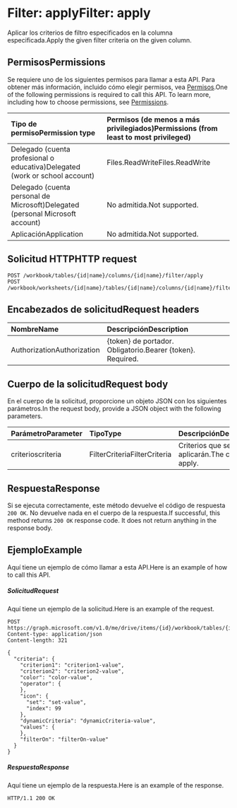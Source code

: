 # <a name="filter-apply"></a><span data-ttu-id="f127e-101">Filter: apply</span><span class="sxs-lookup"><span data-stu-id="f127e-101">Filter: apply</span></span>

<span data-ttu-id="f127e-102">Aplicar los criterios de filtro especificados en la columna especificada.</span><span class="sxs-lookup"><span data-stu-id="f127e-102">Apply the given filter criteria on the given column.</span></span>
## <a name="permissions"></a><span data-ttu-id="f127e-103">Permisos</span><span class="sxs-lookup"><span data-stu-id="f127e-103">Permissions</span></span>
<span data-ttu-id="f127e-p101">Se requiere uno de los siguientes permisos para llamar a esta API. Para obtener más información, incluido cómo elegir permisos, vea [Permisos](../../../concepts/permissions_reference.md).</span><span class="sxs-lookup"><span data-stu-id="f127e-p101">One of the following permissions is required to call this API. To learn more, including how to choose permissions, see [Permissions](../../../concepts/permissions_reference.md).</span></span>

|<span data-ttu-id="f127e-106">Tipo de permiso</span><span class="sxs-lookup"><span data-stu-id="f127e-106">Permission type</span></span>      | <span data-ttu-id="f127e-107">Permisos (de menos a más privilegiados)</span><span class="sxs-lookup"><span data-stu-id="f127e-107">Permissions (from least to most privileged)</span></span>              |
|:--------------------|:---------------------------------------------------------|
|<span data-ttu-id="f127e-108">Delegado (cuenta profesional o educativa)</span><span class="sxs-lookup"><span data-stu-id="f127e-108">Delegated (work or school account)</span></span> | <span data-ttu-id="f127e-109">Files.ReadWrite</span><span class="sxs-lookup"><span data-stu-id="f127e-109">Files.ReadWrite</span></span>    |
|<span data-ttu-id="f127e-110">Delegado (cuenta personal de Microsoft)</span><span class="sxs-lookup"><span data-stu-id="f127e-110">Delegated (personal Microsoft account)</span></span> | <span data-ttu-id="f127e-111">No admitida.</span><span class="sxs-lookup"><span data-stu-id="f127e-111">Not supported.</span></span>    |
|<span data-ttu-id="f127e-112">Aplicación</span><span class="sxs-lookup"><span data-stu-id="f127e-112">Application</span></span> | <span data-ttu-id="f127e-113">No admitida.</span><span class="sxs-lookup"><span data-stu-id="f127e-113">Not supported.</span></span> |

## <a name="http-request"></a><span data-ttu-id="f127e-114">Solicitud HTTP</span><span class="sxs-lookup"><span data-stu-id="f127e-114">HTTP request</span></span>
<!-- { "blockType": "ignored" } -->
```http
POST /workbook/tables/{id|name}/columns/{id|name}/filter/apply
POST /workbook/worksheets/{id|name}/tables/{id|name}/columns/{id|name}/filter/apply

```
## <a name="request-headers"></a><span data-ttu-id="f127e-115">Encabezados de solicitud</span><span class="sxs-lookup"><span data-stu-id="f127e-115">Request headers</span></span>
| <span data-ttu-id="f127e-116">Nombre</span><span class="sxs-lookup"><span data-stu-id="f127e-116">Name</span></span>       | <span data-ttu-id="f127e-117">Descripción</span><span class="sxs-lookup"><span data-stu-id="f127e-117">Description</span></span>|
|:---------------|:----------|
| <span data-ttu-id="f127e-118">Authorization</span><span class="sxs-lookup"><span data-stu-id="f127e-118">Authorization</span></span>  | <span data-ttu-id="f127e-p102">{token} de portador. Obligatorio.</span><span class="sxs-lookup"><span data-stu-id="f127e-p102">Bearer {token}. Required.</span></span> |

## <a name="request-body"></a><span data-ttu-id="f127e-121">Cuerpo de la solicitud</span><span class="sxs-lookup"><span data-stu-id="f127e-121">Request body</span></span>
<span data-ttu-id="f127e-122">En el cuerpo de la solicitud, proporcione un objeto JSON con los siguientes parámetros.</span><span class="sxs-lookup"><span data-stu-id="f127e-122">In the request body, provide a JSON object with the following parameters.</span></span>

| <span data-ttu-id="f127e-123">Parámetro</span><span class="sxs-lookup"><span data-stu-id="f127e-123">Parameter</span></span>    | <span data-ttu-id="f127e-124">Tipo</span><span class="sxs-lookup"><span data-stu-id="f127e-124">Type</span></span>   |<span data-ttu-id="f127e-125">Descripción</span><span class="sxs-lookup"><span data-stu-id="f127e-125">Description</span></span>|
|:---------------|:--------|:----------|
|<span data-ttu-id="f127e-126">criterios</span><span class="sxs-lookup"><span data-stu-id="f127e-126">criteria</span></span>|<span data-ttu-id="f127e-127">FilterCriteria</span><span class="sxs-lookup"><span data-stu-id="f127e-127">FilterCriteria</span></span>|<span data-ttu-id="f127e-128">Criterios que se aplicarán.</span><span class="sxs-lookup"><span data-stu-id="f127e-128">The criteria to apply.</span></span>|

## <a name="response"></a><span data-ttu-id="f127e-129">Respuesta</span><span class="sxs-lookup"><span data-stu-id="f127e-129">Response</span></span>

<span data-ttu-id="f127e-p103">Si se ejecuta correctamente, este método devuelve el código de respuesta `200 OK`. No devuelve nada en el cuerpo de la respuesta.</span><span class="sxs-lookup"><span data-stu-id="f127e-p103">If successful, this method returns `200 OK` response code. It does not return anything in the response body.</span></span>

## <a name="example"></a><span data-ttu-id="f127e-132">Ejemplo</span><span class="sxs-lookup"><span data-stu-id="f127e-132">Example</span></span>
<span data-ttu-id="f127e-133">Aquí tiene un ejemplo de cómo llamar a esta API.</span><span class="sxs-lookup"><span data-stu-id="f127e-133">Here is an example of how to call this API.</span></span>
##### <a name="request"></a><span data-ttu-id="f127e-134">Solicitud</span><span class="sxs-lookup"><span data-stu-id="f127e-134">Request</span></span>
<span data-ttu-id="f127e-135">Aquí tiene un ejemplo de la solicitud.</span><span class="sxs-lookup"><span data-stu-id="f127e-135">Here is an example of the request.</span></span>
<!-- {
  "blockType": "request",
  "name": "filter_apply"
}-->
```http
POST https://graph.microsoft.com/v1.0/me/drive/items/{id}/workbook/tables/{id|name}/columns/{id|name}/filter/apply
Content-type: application/json
Content-length: 321

{
  "criteria": {
    "criterion1": "criterion1-value",
    "criterion2": "criterion2-value",
    "color": "color-value",
    "operator": {
    },
    "icon": {
      "set": "set-value",
      "index": 99
    },
    "dynamicCriteria": "dynamicCriteria-value",
    "values": {
    },
    "filterOn": "filterOn-value"
  }
}
```

##### <a name="response"></a><span data-ttu-id="f127e-136">Respuesta</span><span class="sxs-lookup"><span data-stu-id="f127e-136">Response</span></span>
<span data-ttu-id="f127e-137">Aquí tiene un ejemplo de la respuesta.</span><span class="sxs-lookup"><span data-stu-id="f127e-137">Here is an example of the response.</span></span> 
<!-- {
  "blockType": "response",
  "truncated": true,
  "@odata.type": "microsoft.graph.none"
} -->
```http
HTTP/1.1 200 OK
```

<!-- uuid: 8fcb5dbc-d5aa-4681-8e31-b001d5168d79
2015-10-25 14:57:30 UTC -->
<!-- {
  "type": "#page.annotation",
  "description": "Filter: apply",
  "keywords": "",
  "section": "documentation",
  "tocPath": ""
}-->